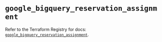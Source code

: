 # `google_bigquery_reservation_assignment`

Refer to the Terraform Registry for docs: [`google_bigquery_reservation_assignment`](https://registry.terraform.io/providers/hashicorp/google-beta/6.33.0/docs/resources/google_bigquery_reservation_assignment).
